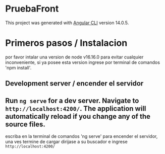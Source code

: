 # PruebaFront

This project was generated with [Angular CLI](https://github.com/angular/angular-cli) version 14.0.5.

# Primeros pasos / Instalacion

por favor intalar una version de node v16.16.0 para evitar cualquier inconveniente, si ya posee esta version ingrese por terminal de comandos 'npm install'.

## Development server / encender el servidor

Run `ng serve` for a dev server. Navigate to `http://localhost:4200/`. The application will automatically reload if you change any of the source files.
---
escriba en la terminal de comandos 'ng serve' para encender el servidor, una ves termine de cargar dirijase a su buscador e ingrese `http://localhost:4200/`

